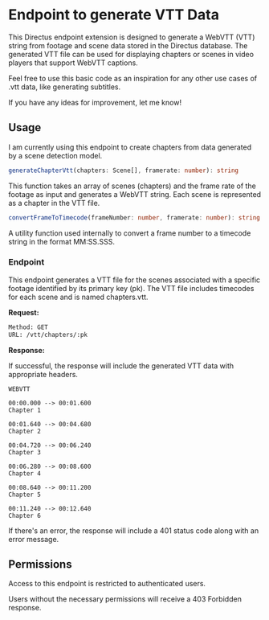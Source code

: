# Endpoint to generate VTT Data

This Directus endpoint extension is designed to generate a WebVTT (VTT) string from footage and scene data stored in the Directus database. The generated VTT file can be used for displaying chapters or scenes in video players that support WebVTT captions.

Feel free to use this basic code as an inspiration for any other use cases of .vtt data, like generating subtitles.

If you have any ideas for improvement, let me know!

## Usage

I am currently using this endpoint to create chapters from data generated by a scene detection model.

```ts
generateChapterVtt(chapters: Scene[], framerate: number): string
```

This function takes an array of scenes (chapters) and the frame rate of the footage as input and generates a WebVTT string. Each scene is represented as a chapter in the VTT file.

```ts
convertFrameToTimecode(frameNumber: number, framerate: number): string
```

A utility function used internally to convert a frame number to a timecode string in the format MM:SS.SSS.

### Endpoint

This endpoint generates a VTT file for the scenes associated with a specific footage identified by its primary key (pk). The VTT file includes timecodes for each scene and is named chapters.vtt.

**Request:**

```txt
Method: GET
URL: /vtt/chapters/:pk
```

**Response:**

If successful, the response will include the generated VTT data with appropriate headers.

```vtt
WEBVTT

00:00.000 --> 00:01.600
Chapter 1

00:01.640 --> 00:04.680
Chapter 2

00:04.720 --> 00:06.240
Chapter 3

00:06.280 --> 00:08.600
Chapter 4

00:08.640 --> 00:11.200
Chapter 5

00:11.240 --> 00:12.640
Chapter 6
```

If there's an error, the response will include a 401 status code along with an error message.

## Permissions

Access to this endpoint is restricted to authenticated users.

Users without the necessary permissions will receive a 403 Forbidden response.
